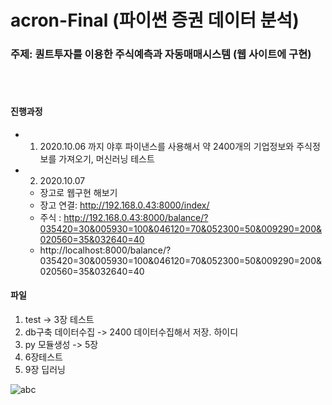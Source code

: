 # acron-Final (파이썬 증권 데이터 분석)
### 주제: 퀀트투자를 이용한 주식예측과 자동매매시스템 (웹 사이트에 구현)
<br/>
<br/>

#### 진행과정
* 1. 2020.10.06 까지 야후 파이낸스를 사용해서 약 2400개의 기업정보와 주식정보를 가져오기, 머신러닝 테스트
* 2. 2020.10.07
    - 장고로 웹구현 해보기
    - 장고 연결: http://192.168.0.43:8000/index/
    - 주식 : http://192.168.0.43:8000/balance/?035420=30&005930=100&046120=70&052300=50&009290=200&020560=35&032640=40
    - http://localhost:8000/balance/?035420=30&005930=100&046120=70&052300=50&009290=200&020560=35&032640=40


#### 파일
01. test -> 3장 테스트
02. db구축 데이터수집 -> 2400 데이터수집해서 저장. 하이디
03. py 모듈생성   -> 5장
04. 6장테스트
05. 9장 딥러닝


![abc](./C:/Users/ZENBOOK/mywork/htmlwork/img/abc.jpg)
